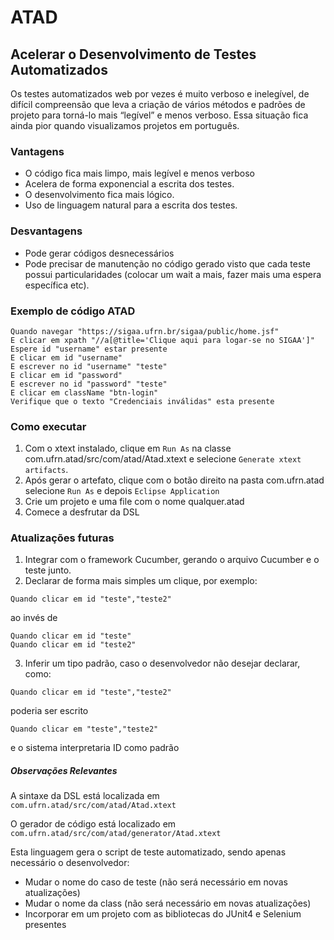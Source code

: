 # ATAD
## Acelerar o Desenvolvimento de Testes Automatizados 

Os testes automatizados web por vezes é muito verboso e inelegível, de difícil compreensão que leva a criação de vários métodos e padrões de projeto para torná-lo mais “legível” e menos verboso. Essa situação fica ainda pior quando visualizamos projetos em português.

### Vantagens

- O código fica mais limpo, mais legível e menos verboso
- Acelera de forma exponencial a escrita dos testes.
- O desenvolvimento fica mais lógico.
- Uso de linguagem natural para a escrita dos testes.

### Desvantagens

- Pode gerar códigos desnecessários
- Pode precisar de manutenção no código gerado visto que cada teste possui particularidades (colocar um wait a mais, fazer mais uma espera específica etc).

### Exemplo de código ATAD

```
Quando navegar "https://sigaa.ufrn.br/sigaa/public/home.jsf"
E clicar em xpath "//a[@title='Clique aqui para logar-se no SIGAA']"
Espere id "username" estar presente
E clicar em id "username"
E escrever no id "username" "teste"
E clicar em id "password"
E escrever no id "password" "teste"
E clicar em className "btn-login"
Verifique que o texto "Credenciais inválidas" esta presente
```



### Como executar

1. Com o xtext instalado, clique em ```Run As``` na classe com.ufrn.atad/src/com/atad/Atad.xtext e selecione ```Generate xtext artifacts```.
2. Após gerar o artefato, clique com o botão direito na pasta com.ufrn.atad selecione ```Run As``` e depois ```Eclipse Application```
3. Crie um projeto e uma file com o nome qualquer.atad
4. Comece a desfrutar da DSL

### Atualizações futuras

1. Integrar com o framework Cucumber, gerando o arquivo Cucumber e o teste junto.
2. Declarar de forma mais simples um clique, por exemplo: 
```
Quando clicar em id "teste","teste2"
``` 
ao invés de  
```
Quando clicar em id "teste"  
Quando clicar em id "teste2"
```
3. Inferir um tipo padrão, caso o desenvolvedor não desejar declarar, como:
```
Quando clicar em id "teste","teste2"
``` 
poderia ser escrito
```
Quando clicar em "teste","teste2"
``` 
e o sistema interpretaria ID como padrão

##### Observações Relevantes

A sintaxe da DSL está localizada em ```com.ufrn.atad/src/com/atad/Atad.xtext```

O gerador de código está localizado em ```com.ufrn.atad/src/com/atad/generator/Atad.xtext```

Esta linguagem gera o script de teste automatizado, sendo apenas necessário o desenvolvedor:

- Mudar o nome do caso de teste (não será necessário em novas atualizações)
- Mudar o nome da class (não será necessário em novas atualizações)
- Incorporar em um projeto com as bibliotecas do JUnit4 e Selenium presentes
